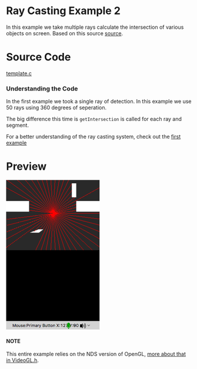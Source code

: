 # Ray Casting Example 2
In this example we take multiple rays calculate the intersection of various objects on screen. Based on this source [source](https://github.com/ncase/sight-and-light/blob/gh-pages/draft2.html).

# Source Code
[template.c](./source/template.c)

### Understanding the Code
In the first example we took a single ray of detection. In this example we use 50 rays using 360 degrees of seperation.

The big difference this time is `getIntersection` is called for each ray and segment.

For a better understanding of the ray casting system, check out the [first example](../../Ray_Casting/example_1#code-explained)

# Preview
![raycasting_example2](./preview/multiple_cast.png)


#### NOTE
This entire example relies on the NDS version of OpenGL, [more about that in VideoGL.h](http://libnds.devkitpro.org/videoGL_8h.html).
